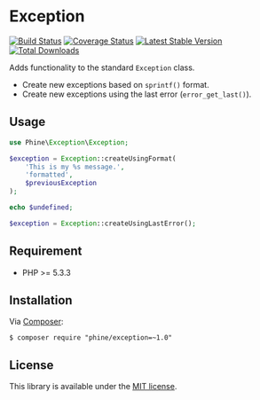 Exception
=========

[![Build Status][]](https://travis-ci.org/phine/lib-exception)
[![Coverage Status][]](https://coveralls.io/r/phine/lib-exception)
[![Latest Stable Version][]](https://packagist.org/packages/phine/exception)
[![Total Downloads][]](https://packagist.org/packages/phine/exception)

Adds functionality to the standard `Exception` class.

- Create new exceptions based on `sprintf()` format.
- Create new exceptions using the last error (`error_get_last()`).

Usage
-----

```php
use Phine\Exception\Exception;

$exception = Exception::createUsingFormat(
    'This is my %s message.',
    'formatted',
    $previousException
);

echo $undefined;

$exception = Exception::createUsingLastError();
```

Requirement
-----------

- PHP >= 5.3.3

Installation
------------

Via [Composer][]:

    $ composer require "phine/exception=~1.0"

License
-------

This library is available under the [MIT license](LICENSE).

[Build Status]: https://travis-ci.org/phine/lib-exception.png?branch=master
[Coverage Status]: https://coveralls.io/repos/phine/lib-exception/badge.png
[Latest Stable Version]: https://poser.pugx.org/phine/exception/v/stable.png
[Total Downloads]: https://poser.pugx.org/phine/exception/downloads.png
[Composer]: http://getcomposer.org/
